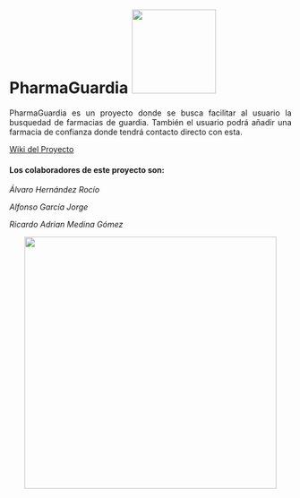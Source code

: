 <div align="justify">

# PharmaGuardia <img src="https://user-images.githubusercontent.com/91060831/158379573-7c7fe284-87a3-40a3-b8eb-30874de5c57e.png" width="150"/>

PharmaGuardia es un proyecto donde se busca facilitar al usuario la busquedad de farmacias de guardia. También el usuario podrá añadir una farmacia de confianza donde tendrá contacto directo con esta. 


 [Wiki del Proyecto](https://github.com/alfonsogj14/ProyectoETS/wiki) 
  
#### Los colaboradores de este proyecto son:
  
*Álvaro Hernández Rocío*
  
*Alfonso García Jorge*
  
*Ricardo Adrian Medina Gómez*

<p align="center">
 

 
<img src="https://user-images.githubusercontent.com/91060831/160161423-e0587fd9-dc44-448f-b2d9-fded45b123b0.png" width="450"/>
</p>

 </div>
